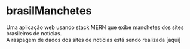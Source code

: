 # brasilManchetes
<p>
  Uma aplicação web usando stack MERN que exibe manchetes dos sites brasileiros de notícias.<br />
  A raspagem de dados dos sites de notícias está sendo realizada [aqui]
  
  [aqui]:https://github.com/JMoreiraEstudante/scheduleScreenshot
</p>
